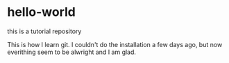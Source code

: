 # hello-world
this is a tutorial repository

This is how I learn git. I couldn't do the installation a few days ago, but now everithing seem to be alwright and I am glad.
